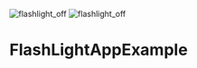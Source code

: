 ![flashlight_off](https://github.com/batuhanmrcn/FlashLightAppExample/assets/110394421/b5185b82-8017-4b68-b9b0-d23402832779)
![flashlight_off](https://github.com/batuhanmrcn/FlashLightAppExample/assets/110394421/01b6fdd2-2412-477c-abe9-f42a0474a7f3)
# FlashLightAppExample
